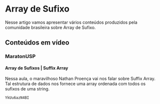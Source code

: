 # Array de Sufixo

Nesse artigo vamos apresentar vários conteúdos produzidos pela comunidade brasileira sobre Array de Sufixo.

## Conteúdos em vídeo

### MaratonUSP

#### Array de Sufixos | Suffix Array

Nessa aula, o maravilhoso Nathan Proença vai nos falar sobre Suffix Array. Tal estrutura de dados nos fornece uma array ordenada com todos os sufixos de uma string.

```youtube
YkUu6azN4BI
```
